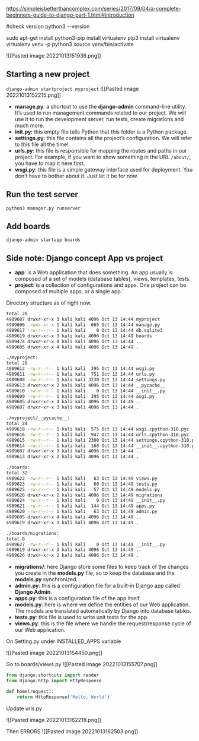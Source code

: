 https://simpleisbetterthancomplex.com/series/2017/09/04/a-complete-beginners-guide-to-django-part-1.html#introduction

#check version
python3 --version

sudo apt-get install 
python3-pip install virtualenv 
pip3 install virtualenv
virtualenv venv -p python3
source venv/bin/activate

![[Pasted image 20221013151936.png]]

## Starting a new project

`django-admin startproject myproject`
![[Pasted image 20221013152215.png]]

-   **manage.py**: a shortcut to use the **django-admin** command-line utility. It’s used to run management commands related to our project. We will use it to run the development server, run tests, create migrations and much more.
-   **__init__.py**: this empty file tells Python that this folder is a Python package.
-   **settings.py**: this file contains all the project’s configuration. We will refer to this file all the time!
-   **urls.py**: this file is responsible for mapping the routes and paths in our project. For example, if you want to show something in the URL `/about/`, you have to map it here first.
-   **wsgi.py**: this file is a simple gateway interface used for deployment. You don’t have to bother about it. Just let it be for now.

## Run the test server
`python3 manager.py runserver`

## Add boards

`django-admin startapp boards`

## Side note: Django concept App vs project

-   **app**: is a Web application that does something. An app usually is composed of a set of models (database tables), views, templates, tests.
-   **project**: is a collection of configurations and apps. One project can be composed of multiple apps, or a single app.`


Directory structure as of right now. 
```bash
total 20
4989607 drwxr-xr-x 3 kali kali 4096 Oct 13 14:44 myproject
4989606 -rwxr-xr-x 1 kali kali  665 Oct 13 14:44 manage.py
4989617 -rw-r--r-- 1 kali kali    0 Oct 13 14:44 db.sqlite3
4989619 drwxr-xr-x 3 kali kali 4096 Oct 13 14:49 boards
4989474 drwxr-xr-x 4 kali kali 4096 Oct 13 14:44 ..
4989605 drwxr-xr-x 4 kali kali 4096 Oct 13 14:49 .

./myproject:
total 28
4989612 -rw-r--r-- 1 kali kali  395 Oct 13 14:44 wsgi.py
4989611 -rw-r--r-- 1 kali kali  751 Oct 13 14:44 urls.py
4989608 -rw-r--r-- 1 kali kali 3230 Oct 13 14:44 settings.py
4989613 drwxr-xr-x 2 kali kali 4096 Oct 13 14:44 __pycache__
4989610 -rw-r--r-- 1 kali kali    0 Oct 13 14:44 __init__.py
4989609 -rw-r--r-- 1 kali kali  395 Oct 13 14:44 asgi.py
4989605 drwxr-xr-x 4 kali kali 4096 Oct 13 14:49 ..
4989607 drwxr-xr-x 3 kali kali 4096 Oct 13 14:44 .

./myproject/__pycache__:
total 24
4989618 -rw-r--r-- 1 kali kali  575 Oct 13 14:44 wsgi.cpython-310.pyc
4989616 -rw-r--r-- 1 kali kali  947 Oct 13 14:44 urls.cpython-310.pyc
4989615 -rw-r--r-- 1 kali kali 2300 Oct 13 14:44 settings.cpython-310.pyc
4989614 -rw-r--r-- 1 kali kali  168 Oct 13 14:44 __init__.cpython-310.pyc
4989607 drwxr-xr-x 3 kali kali 4096 Oct 13 14:44 ..
4989613 drwxr-xr-x 2 kali kali 4096 Oct 13 14:44 .

./boards:
total 32
4989622 -rw-r--r-- 1 kali kali   63 Oct 13 14:49 views.py
4989623 -rw-r--r-- 1 kali kali   60 Oct 13 14:49 tests.py
4989625 -rw-r--r-- 1 kali kali   57 Oct 13 14:49 models.py
4989626 drwxr-xr-x 2 kali kali 4096 Oct 13 14:49 migrations
4989624 -rw-r--r-- 1 kali kali    0 Oct 13 14:49 __init__.py
4989621 -rw-r--r-- 1 kali kali  144 Oct 13 14:49 apps.py
4989620 -rw-r--r-- 1 kali kali   63 Oct 13 14:49 admin.py
4989605 drwxr-xr-x 4 kali kali 4096 Oct 13 14:49 ..
4989619 drwxr-xr-x 3 kali kali 4096 Oct 13 14:49 .

./boards/migrations:
total 8
4989627 -rw-r--r-- 1 kali kali    0 Oct 13 14:49 __init__.py
4989619 drwxr-xr-x 3 kali kali 4096 Oct 13 14:49 ..
4989626 drwxr-xr-x 2 kali kali 4096 Oct 13 14:49 .
```
-   **migrations/**: here Django store some files to keep track of the changes you create in the **models.py** file, so to keep the database and the **models.py** synchronized.
-   **admin.py**: this is a configuration file for a built-in Django app called **Django Admin**.
-   **apps.py**: this is a configuration file of the app itself.
-   **models.py**: here is where we define the entities of our Web application. The models are translated automatically by Django into database tables.
-   **tests.py**: this file is used to write unit tests for the app.
-   **views.py**: this is the file where we handle the request/response cycle of our Web application.


On Setting.py under INSTALLED_APPS variable

![[Pasted image 20221013154450.png]]


Go to boards/views.py
![[Pasted image 20221013155707.png]]
```python
from django.shortcuts import render
from django.http import HttpResponse

def home(request):
    return HttpResponse('Hello, World')
```

 Update urls.py

![[Pasted image 20221013162218.png]]


Then ERRORS
![[Pasted image 20221013162503.png]]